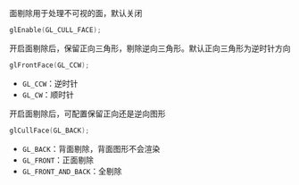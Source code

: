面剔除用于处理不可视的面，默认关闭

```cpp
glEnable(GL_CULL_FACE);
```

开启面剔除后，保留正向三角形，剔除逆向三角形。默认正向三角形为逆时针方向

```cpp
glFrontFace(GL_CCW);
```

* `GL_CCW`：逆时针
* `GL_CW`：顺时针

开启面剔除后，可配置保留正向还是逆向图形

```cpp
glCullFace(GL_BACK);
```

* `GL_BACK`：背面剔除，背面图形不会渲染
* `GL_FRONT`：正面剔除
* `GL_FRONT_AND_BACK`：全剔除
